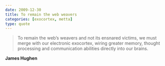 ```yaml
---
date: 2009-12-30
title: To remain the web weavers
categories: [exocortex, metta]
type: quote
---
```

> To remain the web’s weavers and not its ensnared victims, we must merge with our electronic exocortex, wiring greater memory, thought processing and communication abilities directly into our brains.

**James Hughen**
